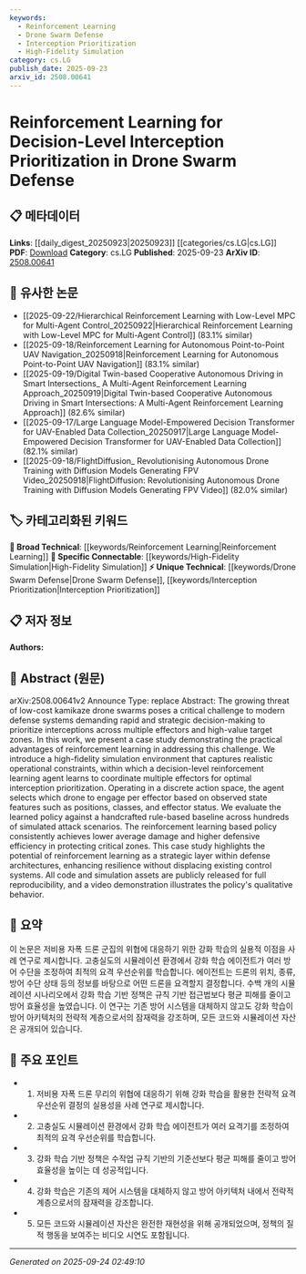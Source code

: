 ```yaml
---
keywords:
  - Reinforcement Learning
  - Drone Swarm Defense
  - Interception Prioritization
  - High-Fidelity Simulation
category: cs.LG
publish_date: 2025-09-23
arxiv_id: 2508.00641
---
```


<!-- KEYWORD_LINKING_METADATA:
{
  "processed_timestamp": "2025-09-24T02:49:10.757137",
  "vocabulary_version": "1.0",
  "selected_keywords": [
    "Reinforcement Learning",
    "Drone Swarm Defense",
    "Interception Prioritization",
    "High-Fidelity Simulation"
  ],
  "rejected_keywords": [],
  "similarity_scores": {
    "Reinforcement Learning": 0.85,
    "Drone Swarm Defense": 0.8,
    "Interception Prioritization": 0.78,
    "High-Fidelity Simulation": 0.77
  },
  "extraction_method": "AI_prompt_based",
  "budget_applied": true,
  "candidates_json": {
    "candidates": [
      {
        "surface": "reinforcement learning",
        "canonical": "Reinforcement Learning",
        "aliases": [
          "RL"
        ],
        "category": "broad_technical",
        "rationale": "Reinforcement Learning is a core technique used in the study, linking it to a broad range of AI and machine learning research.",
        "novelty_score": 0.45,
        "connectivity_score": 0.9,
        "specificity_score": 0.6,
        "link_intent_score": 0.85
      },
      {
        "surface": "drone swarm defense",
        "canonical": "Drone Swarm Defense",
        "aliases": [
          "swarm defense",
          "drone defense"
        ],
        "category": "unique_technical",
        "rationale": "This is a unique application area for reinforcement learning, providing a specific context for defense research.",
        "novelty_score": 0.75,
        "connectivity_score": 0.65,
        "specificity_score": 0.85,
        "link_intent_score": 0.8
      },
      {
        "surface": "interception prioritization",
        "canonical": "Interception Prioritization",
        "aliases": [
          "priority interception"
        ],
        "category": "unique_technical",
        "rationale": "This concept is central to the paper's contribution, focusing on strategic decision-making in defense systems.",
        "novelty_score": 0.7,
        "connectivity_score": 0.6,
        "specificity_score": 0.8,
        "link_intent_score": 0.78
      },
      {
        "surface": "high-fidelity simulation environment",
        "canonical": "High-Fidelity Simulation",
        "aliases": [
          "simulation environment"
        ],
        "category": "specific_connectable",
        "rationale": "The simulation environment is crucial for testing and validating the reinforcement learning approach.",
        "novelty_score": 0.65,
        "connectivity_score": 0.75,
        "specificity_score": 0.7,
        "link_intent_score": 0.77
      }
    ],
    "ban_list_suggestions": [
      "kamikaze drone",
      "critical zones"
    ]
  },
  "decisions": [
    {
      "candidate_surface": "reinforcement learning",
      "resolved_canonical": "Reinforcement Learning",
      "decision": "linked",
      "scores": {
        "novelty": 0.45,
        "connectivity": 0.9,
        "specificity": 0.6,
        "link_intent": 0.85
      }
    },
    {
      "candidate_surface": "drone swarm defense",
      "resolved_canonical": "Drone Swarm Defense",
      "decision": "linked",
      "scores": {
        "novelty": 0.75,
        "connectivity": 0.65,
        "specificity": 0.85,
        "link_intent": 0.8
      }
    },
    {
      "candidate_surface": "interception prioritization",
      "resolved_canonical": "Interception Prioritization",
      "decision": "linked",
      "scores": {
        "novelty": 0.7,
        "connectivity": 0.6,
        "specificity": 0.8,
        "link_intent": 0.78
      }
    },
    {
      "candidate_surface": "high-fidelity simulation environment",
      "resolved_canonical": "High-Fidelity Simulation",
      "decision": "linked",
      "scores": {
        "novelty": 0.65,
        "connectivity": 0.75,
        "specificity": 0.7,
        "link_intent": 0.77
      }
    }
  ]
}
-->

# Reinforcement Learning for Decision-Level Interception Prioritization in Drone Swarm Defense

## 📋 메타데이터

**Links**: [[daily_digest_20250923|20250923]] [[categories/cs.LG|cs.LG]]
**PDF**: [Download](https://arxiv.org/pdf/2508.00641.pdf)
**Category**: cs.LG
**Published**: 2025-09-23
**ArXiv ID**: [2508.00641](https://arxiv.org/abs/2508.00641)

## 🔗 유사한 논문
- [[2025-09-22/Hierarchical Reinforcement Learning with Low-Level MPC for Multi-Agent Control_20250922|Hierarchical Reinforcement Learning with Low-Level MPC for Multi-Agent Control]] (83.1% similar)
- [[2025-09-18/Reinforcement Learning for Autonomous Point-to-Point UAV Navigation_20250918|Reinforcement Learning for Autonomous Point-to-Point UAV Navigation]] (83.1% similar)
- [[2025-09-19/Digital Twin-based Cooperative Autonomous Driving in Smart Intersections_ A Multi-Agent Reinforcement Learning Approach_20250919|Digital Twin-based Cooperative Autonomous Driving in Smart Intersections: A Multi-Agent Reinforcement Learning Approach]] (82.6% similar)
- [[2025-09-17/Large Language Model-Empowered Decision Transformer for UAV-Enabled Data Collection_20250917|Large Language Model-Empowered Decision Transformer for UAV-Enabled Data Collection]] (82.1% similar)
- [[2025-09-18/FlightDiffusion_ Revolutionising Autonomous Drone Training with Diffusion Models Generating FPV Video_20250918|FlightDiffusion: Revolutionising Autonomous Drone Training with Diffusion Models Generating FPV Video]] (82.0% similar)

## 🏷️ 카테고리화된 키워드
**🧠 Broad Technical**: [[keywords/Reinforcement Learning|Reinforcement Learning]]
**🔗 Specific Connectable**: [[keywords/High-Fidelity Simulation|High-Fidelity Simulation]]
**⚡ Unique Technical**: [[keywords/Drone Swarm Defense|Drone Swarm Defense]], [[keywords/Interception Prioritization|Interception Prioritization]]

## 📋 저자 정보

**Authors:** 

## 📄 Abstract (원문)

arXiv:2508.00641v2 Announce Type: replace 
Abstract: The growing threat of low-cost kamikaze drone swarms poses a critical challenge to modern defense systems demanding rapid and strategic decision-making to prioritize interceptions across multiple effectors and high-value target zones. In this work, we present a case study demonstrating the practical advantages of reinforcement learning in addressing this challenge. We introduce a high-fidelity simulation environment that captures realistic operational constraints, within which a decision-level reinforcement learning agent learns to coordinate multiple effectors for optimal interception prioritization. Operating in a discrete action space, the agent selects which drone to engage per effector based on observed state features such as positions, classes, and effector status. We evaluate the learned policy against a handcrafted rule-based baseline across hundreds of simulated attack scenarios. The reinforcement learning based policy consistently achieves lower average damage and higher defensive efficiency in protecting critical zones. This case study highlights the potential of reinforcement learning as a strategic layer within defense architectures, enhancing resilience without displacing existing control systems. All code and simulation assets are publicly released for full reproducibility, and a video demonstration illustrates the policy's qualitative behavior.

## 📝 요약

이 논문은 저비용 자폭 드론 군집의 위협에 대응하기 위한 강화 학습의 실용적 이점을 사례 연구로 제시합니다. 고충실도의 시뮬레이션 환경에서 강화 학습 에이전트가 여러 방어 수단을 조정하여 최적의 요격 우선순위를 학습합니다. 에이전트는 드론의 위치, 종류, 방어 수단 상태 등의 정보를 바탕으로 어떤 드론을 요격할지 결정합니다. 수백 개의 시뮬레이션 시나리오에서 강화 학습 기반 정책은 규칙 기반 접근법보다 평균 피해를 줄이고 방어 효율성을 높였습니다. 이 연구는 기존 방어 시스템을 대체하지 않고도 강화 학습이 방어 아키텍처의 전략적 계층으로서의 잠재력을 강조하며, 모든 코드와 시뮬레이션 자산은 공개되어 있습니다.

## 🎯 주요 포인트

- 1. 저비용 자폭 드론 무리의 위협에 대응하기 위해 강화 학습을 활용한 전략적 요격 우선순위 결정의 실용성을 사례 연구로 제시합니다.
- 2. 고충실도 시뮬레이션 환경에서 강화 학습 에이전트가 여러 요격기를 조정하여 최적의 요격 우선순위를 학습합니다.
- 3. 강화 학습 기반 정책은 수작업 규칙 기반의 기준선보다 평균 피해를 줄이고 방어 효율성을 높이는 데 성공적입니다.
- 4. 강화 학습은 기존의 제어 시스템을 대체하지 않고 방어 아키텍처 내에서 전략적 계층으로서의 잠재력을 강조합니다.
- 5. 모든 코드와 시뮬레이션 자산은 완전한 재현성을 위해 공개되었으며, 정책의 질적 행동을 보여주는 비디오 시연도 포함됩니다.


---

*Generated on 2025-09-24 02:49:10*